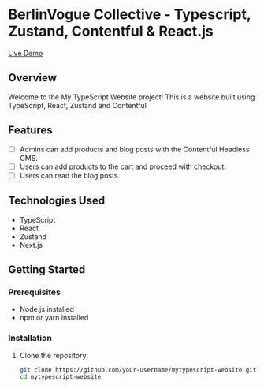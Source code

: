 # BerlinVogue Collective - Typescript, Zustand, Contentful & React.js

[Live Demo](https://mytypescript-website.vercel.app/)

## Overview

Welcome to the My TypeScript Website project! This is a website built using TypeScript, React, Zustand and Contentful

## Features

- [ ] Admins can add products and blog posts with the Contentful Headless CMS.
- [ ] Users can add products to the cart and proceed with checkout.
- [ ] Users can read the blog posts.

## Technologies Used

- TypeScript
- React
- Zustand
- Next.js

## Getting Started

### Prerequisites

- Node.js installed
- npm or yarn installed

### Installation

1. Clone the repository:

   ```bash
   git clone https://github.com/your-username/mytypescript-website.git
   cd mytypescript-website
   ```
